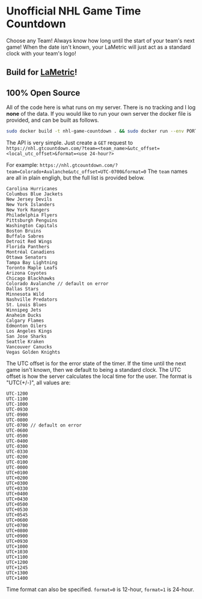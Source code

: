 # Unofficial NHL Game Time Countdown
Choose any Team!
Always know how long until the start of your team's next game!
When the date isn't known, your LaMetric will just act as a standard clock with your team's logo!


## Build for [LaMetric](https://lametric.com)!



## 100% Open Source
All of the code here is what runs on my server. There is no tracking and I log **none** of the data. If you would like to run your own server the docker file is provided, and can be built as follows.
```bash
sudo docker build -t nhl-game-countdown . && sudo docker run --env PORT='8080' -p 8080:8080 nhl-game-countdown
```

The API is very simple. Just create a `GET` request to `https://nhl.gtcountdown.com/?team=<team_name>&utc_offset=<local_utc_offset>&format=<use 24-hour?>`

For example: `https://nhl.gtcountdown.com/?team=Colorado+Avalanche&utc_offset=UTC-0700&format=0`
The `team` names are all in plain engligh, but the full list is provided below.

```
Carolina Hurricanes
Columbus Blue Jackets
New Jersey Devils
New York Islanders
New York Rangers
Philadelphia Flyers
Pittsburgh Penguins
Washington Capitals
Boston Bruins
Buffalo Sabres
Detroit Red Wings
Florida Panthers
Montréal Canadiens
Ottawa Senators
Tampa Bay Lightning
Toronto Maple Leafs
Arizona Coyotes
Chicago Blackhawks
Colorado Avalanche // default on error
Dallas Stars
Minnesota Wild
Nashville Predators
St. Louis Blues
Winnipeg Jets
Anaheim Ducks
Calgary Flames
Edmonton Oilers
Los Angeles Kings
San Jose Sharks
Seattle Kraken
Vancouver Canucks
Vegas Golden Knights
```

The UTC offset is for the error state of the timer. If the time until the next game isn't known, then we default to being a standard clock.
The UTC offset is how the server calculates the local time for the user. The format is "UTC(+/-)<Digits Of Offset>", all values are:
```
UTC-1200
UTC-1100
UTC-1000
UTC-0930
UTC-0900
UTC-0800
UTC-0700 // default on error
UTC-0600
UTC-0500
UTC-0400
UTC-0300
UTC-0330
UTC-0200
UTC-0100
UTC-0000
UTC+0100
UTC+0200
UTC+0300
UTC+0330
UTC+0400
UTC+0430
UTC+0500
UTC+0530
UTC+0545
UTC+0600
UTC+0700
UTC+0800
UTC+0900
UTC+0930
UTC+1000
UTC+1030
UTC+1100
UTC+1200
UTC+1245
UTC+1300
UTC+1400
```

Time format can also be specified. `format=0` is 12-hour, `format=1` is 24-hour.
